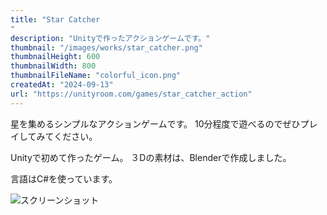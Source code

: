 ```yaml
---
title: "Star Catcher
"
description: "Unityで作ったアクションゲームです。"
thumbnail: "/images/works/star_catcher.png"
thumbnailHeight: 600
thumbnailWidth: 800
thumbnailFileName: "colorful_icon.png"
createdAt: "2024-09-13"
url: "https://unityroom.com/games/star_catcher_action"
---
```


星を集めるシンプルなアクションゲームです。
10分程度で遊べるのでぜひプレイしてみてください。

Unityで初めて作ったゲーム。
３Dの素材は、Blenderで作成しました。

言語はC#を使っています。

![スクリーンショット](/images/works/star_catcher_screenshot.png)
